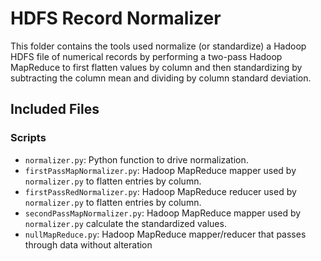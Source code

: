 # HDFS Record Normalizer
This folder contains the tools used normalize (or standardize) a Hadoop HDFS file of numerical records by performing a two-pass Hadoop MapReduce to first flatten values by column and then standardizing by subtracting the column mean and dividing by column standard deviation. 

## Included Files

### Scripts

* `normalizer.py`: Python function to drive normalization.
* `firstPassMapNormalizer.py`: Hadoop MapReduce mapper used by `normalizer.py` to flatten entries by column.
* `firstPassRedNormalizer.py`: Hadoop MapReduce reducer used by `normalizer.py` to flatten entries by column.
* `secondPassMapNormalizer.py`: Hadoop MapReduce mapper used by `normalizer.py` calculate the standardized values.
* `nullMapReduce.py`: Hadoop MapReduce mapper/reducer that passes through data without alteration

